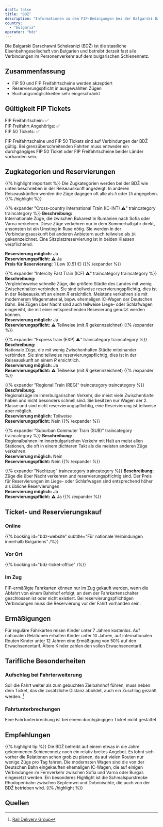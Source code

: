 ```yaml
---
draft: false
title: "BDŽ"
description: "Informationen zu den FIP-Bedingungen bei der Balgarski Darschawni Schelesnizi (BDŽ)."
country:
  - "bulgaria"
operator: "bdz"
---
```


Die Balgarski Darschawni Schelesnizi (BDŽ) ist die staatliche Eisenbahngesellschaft von Bulgarien und betreibt derzeit fast alle Verbindungen im Personenverkehr auf dem bulgarischen Schienennetz.

## Zusammenfassung

- FIP 50 und FIP Freifahrtscheine werden akzeptiert
- Reservierungspflicht in ausgewählten Zügen
- Buchungsmöglichkeiten sehr eingeschränkt

## Gültigkeit FIP Tickets

FIP Freifahrtschein: ✅ \
FIP Freifahrt Angehörige: ✅ \
FIP 50 Tickets: ✅

FIP Freifahrtscheine und FIP 50 Tickets sind auf Verbindungen der BDŽ gültig. Bei grenzüberschreitenden Fahrten muss entweder ein durchgängiges FIP 50 Ticket oder FIP Freifahrtscheine beider Länder vorhanden sein.

## Zugkategorien und Reservierungen

{{% highlight important %}}
Die Zugkategorien werden bei der BDŽ wie unten beschrieben in der Reiseauskunft angezeigt. In anderen Reiseauskünften werden die Züge dagegen oft alle als `R` oder `IR` angegeben.
{{% /highlight %}}

{{% expander "Cross-country International Train (IC-INT) ⚠️" traincategory traincategory %}}
**Beschreibung:** \
Internationale Züge, die zwischen Bukarest in Rumänien nach Sofia oder Varna verkehren. Diese Züge verkehren nur in dem Sommerhalbjahr direkt, ansonsten ist ein Umstieg in Ruse nötig. Sie werden in der Verbindungsauskunft bei anderen Anbietern auch teilweise als `IR` gekennzeichnet. Eine Sitzplatzreservierung ist in beiden Klassen verpflichtend.

**Reservierung möglich:** Ja \
**Reservierungspflicht:** ⚠️ Ja \
**Preis für Reservierung:** 1 Lew (0,51 €)
{{% /expander %}}

{{% expander "Intercity Fast Train (ICF) ⚠️" traincategory traincategory %}}
**Beschreibung:** \
Vergleichsweise schnelle Züge, die größere Städte des Landes mit wenig Zwischenhalten verbinden. Sie sind teilweise reservierungspflichtig, dies ist in der Reiseauskunft an einem _R_ ersichtlich. Meistens verkehren sie mit modernerem Wagenmaterial, bspw. ehemaligen IC-Wagen der Deutschen Bahn. Bei Zügen über Nacht sind auch teilweise Liege- oder Schlafwagen eingereiht, die mit einer entsprechenden Resevierung genutzt werden können. \
**Reservierung möglich:** Ja \
**Reservierungspflicht:** ⚠️ Teilweise (mit _R_ gekennzeichnet)
{{% /expander %}}

{{% expander "Express train (EXP) ⚠️" traincategory traincategory %}}
**Beschreibung:** \
Nationale Züge, die mit wenig Zwischenhalten Städte miteinander verbinden. Sie sind teilweise reservierungspflichtig, dies ist in der Reiseauskunft an einem _R_ ersichtlich. \
**Reservierung möglich:** Ja \
**Reservierungspflicht:** ⚠️ Teilweise (mit _R_ gekennzeichnet)
{{% /expander %}}

{{% expander "Regional Train (REG)" traincategory traincategory %}}
**Beschreibung:** \
Regionalzüge im innerbulgarischen Verkehr, die meist viele Zwischenhalte haben und nicht besonders schnell sind. Sie besitzen nur Wagen der 2. Klasse und sind nicht reservierungspflichtig, eine Reservierung ist teilweise aber möglich. \
**Reservierung möglich:** Teilweise \
**Reservierungspflicht:** Nein
{{% /expander %}}

{{% expander "Suburban Commuter Train (SUB)" traincategory traincategory %}}
**Beschreibung:** \
Regionalbahnen im innerbulgarischen Verkehr mit Halt an meist allen Stationen, die oft in einem dichteren Takt als die meisten anderen Züge verkehren. \
**Reservierung möglich:** Nein \
**Reservierungspflicht:** Nein
{{% /expander %}}

{{% expander "Nachtzug" traincategory traincategory %}}
**Beschreibung:** \
Züge die über Nacht verkehren und reservierungspflichtig sind. Der Preis für Reservierungen im Liege- oder Schlafwagen sind entsprechend höher als übliche Reservierungen. \
**Reservierung möglich:** Ja \
**Reservierungspflicht:** ⚠️ Ja
{{% /expander %}}

## Ticket- und Reservierungskauf

### Online

{{% booking id="bdz-website"
subtitle="Für nationale Verbindungen innerhalb Bulgariens" /%}}

### Vor Ort

{{% booking id="bdz-ticket-office" /%}}

### Im Zug

FIP-ermäßigte Fahrkarten können nur im Zug gekauft werden, wenn die Abfahrt von einem Bahnhof erfolgt, an dem der Fahrkartenschalter geschlossen ist oder nicht existiert. Bei reservierungspflichtigen Verbindungen muss die Reservierung vor der Fahrt vorhanden sein.

## Ermäßigungen

Für reguläre Fahrkarten reisen Kinder unter 7 Jahren kostenlos. Auf nationalen Relationen erhalten Kinder unter 10 Jahren, auf internationalen Routen Kinder unter 12 Jahren eine Ermäßigung von 50% auf den Erwachsenentarif. Ältere Kinder zahlen den vollen Erwachsenentarif.

## Tarifliche Besonderheiten

### Aufschlag bei Fahrterweiterung

Soll die Fahrt weiter als zum gebuchten Zielbahnhof führen, muss neben dem Ticket, das die zusätzliche Distanz abbildet, auch ein Zuschlag gezahlt werden. [^1]

### Fahrtunterbrechungen

Eine Fahrtunterbrechung ist bei einem durchgängigen Ticket nicht gestattet.

## Empfehlungen

{{% highlight tip %}}
Die BDŽ betreibt auf einem etwas in die Jahre gekommenen Schienennetz noch ein relativ breites Angebot. Es lohnt sich vorher die Relationen schon grob zu planen, da auf vielen Routen nur wenige Züge pro Tag fahren. Die modernsten Wagen sind die von der Deutschen Bahn eingekauften ehemaligen IC-Wagen, die auf einigen Verbindungen im Fernverkehr zwischen Sofia und Varna oder Burgas eingesetzt werden. Ein besonderes Highlight ist die Schmalspurstrecke Rhodopenbahn zwischen Septemwri und Dobrinischte, die auch von der BDŽ betrieben wird.
{{% /highlight %}}

## Quellen

[^1]: [Rail Delivery Group](https://www.raildeliverygroup.com/rst/europe-and-fip.html)
